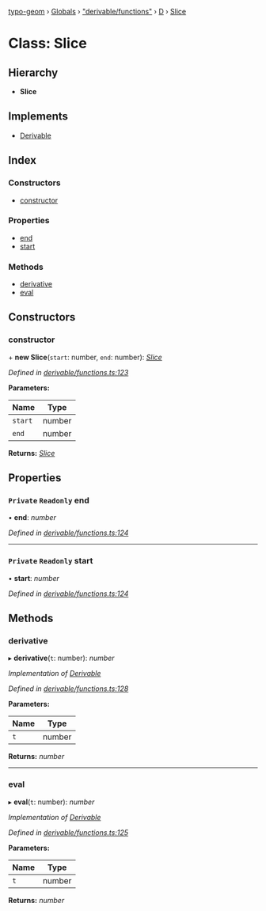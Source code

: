 [typo-geom](../README.md) › [Globals](../globals.md) › ["derivable/functions"](../modules/_derivable_functions_.md) › [D](../modules/_derivable_functions_.d.md) › [Slice](_derivable_functions_.d.slice.md)

# Class: Slice

## Hierarchy

* **Slice**

## Implements

* [Derivable](../interfaces/_derivable_interface_.derivable.md)

## Index

### Constructors

* [constructor](_derivable_functions_.d.slice.md#constructor)

### Properties

* [end](_derivable_functions_.d.slice.md#private-readonly-end)
* [start](_derivable_functions_.d.slice.md#private-readonly-start)

### Methods

* [derivative](_derivable_functions_.d.slice.md#derivative)
* [eval](_derivable_functions_.d.slice.md#eval)

## Constructors

###  constructor

\+ **new Slice**(`start`: number, `end`: number): *[Slice](_derivable_functions_.d.slice.md)*

*Defined in [derivable/functions.ts:123](https://github.com/be5invis/typo-geom/blob/5527277/src/derivable/functions.ts#L123)*

**Parameters:**

Name | Type |
------ | ------ |
`start` | number |
`end` | number |

**Returns:** *[Slice](_derivable_functions_.d.slice.md)*

## Properties

### `Private` `Readonly` end

• **end**: *number*

*Defined in [derivable/functions.ts:124](https://github.com/be5invis/typo-geom/blob/5527277/src/derivable/functions.ts#L124)*

___

### `Private` `Readonly` start

• **start**: *number*

*Defined in [derivable/functions.ts:124](https://github.com/be5invis/typo-geom/blob/5527277/src/derivable/functions.ts#L124)*

## Methods

###  derivative

▸ **derivative**(`t`: number): *number*

*Implementation of [Derivable](../interfaces/_derivable_interface_.derivable.md)*

*Defined in [derivable/functions.ts:128](https://github.com/be5invis/typo-geom/blob/5527277/src/derivable/functions.ts#L128)*

**Parameters:**

Name | Type |
------ | ------ |
`t` | number |

**Returns:** *number*

___

###  eval

▸ **eval**(`t`: number): *number*

*Implementation of [Derivable](../interfaces/_derivable_interface_.derivable.md)*

*Defined in [derivable/functions.ts:125](https://github.com/be5invis/typo-geom/blob/5527277/src/derivable/functions.ts#L125)*

**Parameters:**

Name | Type |
------ | ------ |
`t` | number |

**Returns:** *number*
